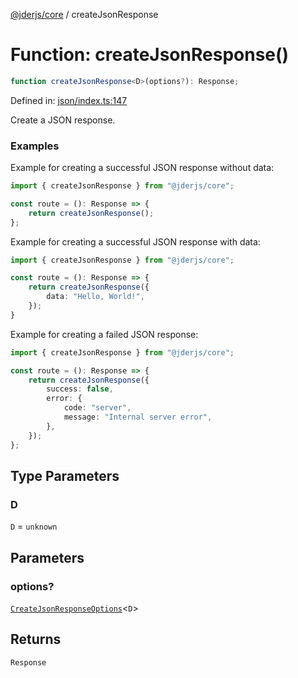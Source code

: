 [@jderjs/core](../README.md) / createJsonResponse

# Function: createJsonResponse()

```ts
function createJsonResponse<D>(options?): Response;
```

Defined in: [json/index.ts:147](https://github.com/jder-std/core.js/blob/df16f6474437d321209268c15546284823cc2253/package/src/response/json/index.ts#L147)

Create a JSON response.

### Examples

Example for creating a successful JSON response without data:

```ts
import { createJsonResponse } from "@jderjs/core";

const route = (): Response => {
    return createJsonResponse();
};
```

Example for creating a successful JSON response with data:

```ts
import { createJsonResponse } from "@jderjs/core";

const route = (): Response => {
    return createJsonResponse({
        data: "Hello, World!",
    });
}
```

Example for creating a failed JSON response:

```ts
import { createJsonResponse } from "@jderjs/core";

const route = (): Response => {
    return createJsonResponse({
        success: false,
        error: {
            code: "server",
            message: "Internal server error",
        },
    });
};
```

## Type Parameters

### D

`D` = `unknown`

## Parameters

### options?

[`CreateJsonResponseOptions`](../type-aliases/CreateJsonResponseOptions.md)\<`D`\>

## Returns

`Response`
